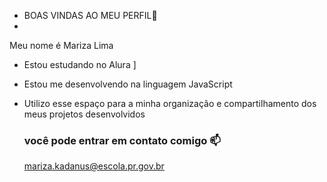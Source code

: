 -  BOAS VINDAS AO MEU PERFIL🖤
-
Meu nome é Mariza Lima 
- Estou estudando no Alura  ]

- Estou me desenvolvendo na linguagem JavaScript
- Utilizo esse espaço para a minha organização e compartilhamento dos meus projetos desenvolvidos

  ### você pode entrar em contato comigo 📫

  mariza.kadanus@escola.pr.gov.br



